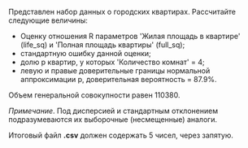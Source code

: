 Представлен набор данных о городских квартирах. Рассчитайте следующие величины:

* Оценку отношения R параметров 'Жилая площадь в квартире' (life_sq) и 'Полная площадь квартиры' (full_sq);
* стандартную ошибку данной оценки;
* долю p квартир, у которых 'Количество комнат' = 4;
* левую и правые доверительные границы нормальной аппроксимации p, доверительная вероятность = 87.9%.

Объем генеральной совокупности равен 110380.    

*Примечание*. Под дисперсией и стандартным отклонением подразумеваются их выборочные (несмещенные) аналоги.
    
Итоговый файл **.csv** должен содержать 5 чисел, через запятую.